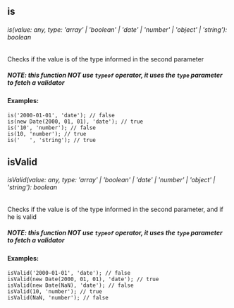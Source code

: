 ## is
###### is(value: any, type: 'array' | 'boolean' | 'date' | 'number' | 'object' | 'string'): boolean
Checks if the value is of the type informed in the second parameter

##### NOTE: this function NOT use ```typeof``` operator, it uses the ```type``` parameter to fetch a validator
#### Examples:
```
is('2000-01-01', 'date'); // false
is(new Date(2000, 01, 01), 'date'); // true
is('10', 'number'); // false
is(10, 'number'); // true
is('   ', 'string'); // true
```

## isValid
###### isValid(value: any, type: 'array' | 'boolean' | 'date' | 'number' | 'object' | 'string'): boolean
Checks if the value is of the type informed in the second parameter, and if he is valid

##### NOTE: this function NOT use ```typeof``` operator, it uses the ```type``` parameter to fetch a validator
#### Examples:
```
isValid('2000-01-01', 'date'); // false
isValid(new Date(2000, 01, 01), 'date'); // true
isValid(new Date(NaN), 'date'); // false
isValid(10, 'number'); // true
isValid(NaN, 'number'); // false
```